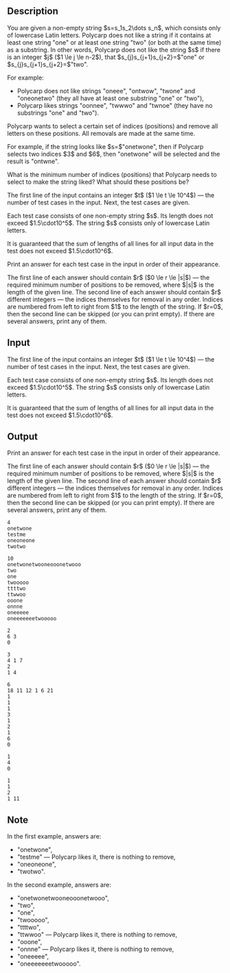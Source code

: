 ## Description

<div><p>You are given a non-empty string $s=s_1s_2\dots s_n$, which consists only of lowercase Latin letters. Polycarp does not like a string if it contains at least one string "<span class="tex-font-style-tt">one</span>" or at least one string "<span class="tex-font-style-tt">two</span>" (or both at the same time) as a <span class="tex-font-style-bf">substring</span>. In other words, Polycarp does not like the string $s$ if there is an integer $j$ ($1 \le j \le n-2$), that $s_{j}s_{j+1}s_{j+2}=$"<span class="tex-font-style-tt">one</span>" or $s_{j}s_{j+1}s_{j+2}=$"<span class="tex-font-style-tt">two</span>".</p><p>For example:</p><ul> <li> Polycarp does not like strings "<span class="tex-font-style-tt">oneee</span>", "<span class="tex-font-style-tt">ontwow</span>", "<span class="tex-font-style-tt">twone</span>" and "<span class="tex-font-style-tt">oneonetwo</span>" (they all have at least one substring "<span class="tex-font-style-tt">one</span>" or "<span class="tex-font-style-tt">two</span>"), </li><li> Polycarp likes strings "<span class="tex-font-style-tt">oonnee</span>", "<span class="tex-font-style-tt">twwwo</span>" and "<span class="tex-font-style-tt">twnoe</span>" (they have no substrings "<span class="tex-font-style-tt">one</span>" and "<span class="tex-font-style-tt">two</span>"). </li></ul><p>Polycarp wants to select a certain set of indices (positions) and remove all letters on these positions. All removals are made at the same time.</p><p>For example, if the string looks like $s=$"<span class="tex-font-style-tt">onetwone</span>", then if Polycarp selects two indices $3$ and $6$, then "<span class="tex-font-style-tt">on<span class="tex-font-style-underline"><span class="tex-font-style-bf">e</span></span>tw<span class="tex-font-style-underline"><span class="tex-font-style-bf">o</span></span>ne</span>" will be selected and the result is "<span class="tex-font-style-tt">ontwne</span>".</p><p>What is the minimum number of indices (positions) that Polycarp needs to select to make the string liked? What should these positions be?</p></div><div class="input-specification"><p>The first line of the input contains an integer $t$ ($1 \le t \le 10^4$) — the number of test cases in the input. Next, the test cases are given.</p><p>Each test case consists of one non-empty string $s$. Its length does not exceed $1.5\cdot10^5$. The string $s$ consists only of lowercase Latin letters.</p><p>It is guaranteed that the sum of lengths of all lines for all input data in the test does not exceed $1.5\cdot10^6$.</p></div><div class="output-specification"><p>Print an answer for each test case in the input in order of their appearance.</p><p>The first line of each answer should contain $r$ ($0 \le r \le |s|$) — the required minimum number of positions to be removed, where $|s|$ is the length of the given line. The second line of each answer should contain $r$ different integers — the indices themselves for removal in any order. Indices are numbered from left to right from $1$ to the length of the string. If $r=0$, then the second line can be skipped (or you can print empty). If there are several answers, print any of them.</p></div>

## Input

<p>The first line of the input contains an integer $t$ ($1 \le t \le 10^4$) — the number of test cases in the input. Next, the test cases are given.</p><p>Each test case consists of one non-empty string $s$. Its length does not exceed $1.5\cdot10^5$. The string $s$ consists only of lowercase Latin letters.</p><p>It is guaranteed that the sum of lengths of all lines for all input data in the test does not exceed $1.5\cdot10^6$.</p>

## Output

<p>Print an answer for each test case in the input in order of their appearance.</p><p>The first line of each answer should contain $r$ ($0 \le r \le |s|$) — the required minimum number of positions to be removed, where $|s|$ is the length of the given line. The second line of each answer should contain $r$ different integers — the indices themselves for removal in any order. Indices are numbered from left to right from $1$ to the length of the string. If $r=0$, then the second line can be skipped (or you can print empty). If there are several answers, print any of them.</p>





```input1
4
onetwone
testme
oneoneone
twotwo
```




```input2
10
onetwonetwooneooonetwooo
two
one
twooooo
ttttwo
ttwwoo
ooone
onnne
oneeeee
oneeeeeeetwooooo
```




```output1
2
6 3
0

3
4 1 7 
2
1 4
```




```output2
6
18 11 12 1 6 21 
1
1 
1
3 
1
2 
1
6 
0

1
4 
0

1
1 
2
1 11
```



## Note

<p>In the first example, answers are:</p><ul> <li> "<span class="tex-font-style-tt">on<span class="tex-font-style-underline"><span class="tex-font-style-bf">e</span></span>tw<span class="tex-font-style-underline"><span class="tex-font-style-bf">o</span></span>ne</span>", </li><li> "<span class="tex-font-style-tt">testme</span>" — Polycarp likes it, there is nothing to remove, </li><li> "<span class="tex-font-style-tt"><span class="tex-font-style-underline"><span class="tex-font-style-bf">o</span></span>ne<span class="tex-font-style-underline"><span class="tex-font-style-bf">o</span></span>ne<span class="tex-font-style-underline"><span class="tex-font-style-bf">o</span></span>ne</span>", </li><li> "<span class="tex-font-style-tt"><span class="tex-font-style-underline"><span class="tex-font-style-bf">t</span></span>wo<span class="tex-font-style-underline"><span class="tex-font-style-bf">t</span></span>wo</span>". </li></ul><p>In the second example, answers are: </p><ul> <li> "<span class="tex-font-style-tt"><span class="tex-font-style-underline"><span class="tex-font-style-bf">o</span></span>netw<span class="tex-font-style-underline"><span class="tex-font-style-bf">o</span></span>netw<span class="tex-font-style-underline"><span class="tex-font-style-bf">o</span></span><span class="tex-font-style-underline"><span class="tex-font-style-bf">o</span></span>neooo<span class="tex-font-style-underline"><span class="tex-font-style-bf">n</span></span>e<span class="tex-font-style-underline"><span class="tex-font-style-bf">t</span></span>wooo</span>", </li><li> "<span class="tex-font-style-tt"><span class="tex-font-style-underline"><span class="tex-font-style-bf">t</span></span>wo</span>", </li><li> "<span class="tex-font-style-tt"><span class="tex-font-style-underline"><span class="tex-font-style-bf">o</span></span>ne</span>", </li><li> "<span class="tex-font-style-tt"><span class="tex-font-style-underline"><span class="tex-font-style-bf">t</span></span>wooooo</span>", </li><li> "<span class="tex-font-style-tt">tttt<span class="tex-font-style-underline"><span class="tex-font-style-bf">w</span></span>o</span>", </li><li> "<span class="tex-font-style-tt">ttwwoo</span>" — Polycarp likes it, there is nothing to remove, </li><li> "<span class="tex-font-style-tt">ooo<span class="tex-font-style-underline"><span class="tex-font-style-bf">n</span></span>e</span>", </li><li> "<span class="tex-font-style-tt">onnne</span>" — Polycarp likes it, there is nothing to remove, </li><li> "<span class="tex-font-style-tt"><span class="tex-font-style-underline"><span class="tex-font-style-bf">o</span></span>neeeee</span>", </li><li> "<span class="tex-font-style-tt"><span class="tex-font-style-underline"><span class="tex-font-style-bf">o</span></span>neeeeeee<span class="tex-font-style-underline"><span class="tex-font-style-bf">t</span></span>wooooo</span>". </li></ul>
